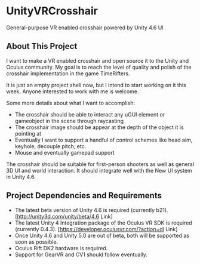 UnityVRCrosshair
===============

General-purpose VR enabled crosshair powered by Unity 4.6 UI

## About This Project
I want to make a VR enabled crosshair and open source it to the Unity and Oculus community. My goal is to reach the level of quality and polish of the crosshair implementation in the game TimeRifters.

It is just an empty project shell now, but I intend to start working on it this week. Anyone interested to work with me is welcome.

Some more details about what I want to accomplish:
- The crosshair should be able to interact any uGUI element or gameobject in the scene through raycasting
- The crosshair image should be appear at the depth of the object it is pointing at
- Eventually I want to support a handful of control schemes like head aim, keyhole, decouple pitch, etc.
- Mouse and eventually gamepad support

The crosshair should be suitable for first-person shooters as well as general 3D UI and world interaction. It should integrate well with the New UI system in Unity 4.6.

## Project Dependencies and Requirements
- The latest beta version of Unity 4.6 is required (currently b21). [http://unity3d.com/unity/beta/4.6 Link]
- The latest Unity 4 Integration package of the Oculus VR SDK is required (currently 0.4.3). [https://developer.oculusvr.com/?action=dl Link]
- Once Unity 4.6 and Unity 5.0 are out of beta, both will be supported as soon as possible.
- Oculus Rift DK2 hardware is required.
- Support for GearVR and CV1 should follow eventually.
